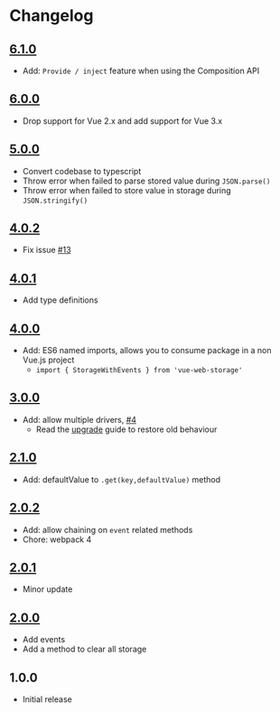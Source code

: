 # Changelog

## [6.1.0](https://github.com/ankurk91/vue-web-storage/compare/6.0.0...6.1.0)

* Add: `Provide / inject` feature when using the Composition API

## [6.0.0](https://github.com/ankurk91/vue-web-storage/compare/5.0.0...6.0.0)

* Drop support for Vue 2.x and add support for Vue 3.x

## [5.0.0](https://github.com/ankurk91/vue-web-storage/compare/4.0.2...5.0.0)

* Convert codebase to typescript
* Throw error when failed to parse stored value during `JSON.parse()`
* Throw error when failed to store value in storage during `JSON.stringify()`

## [4.0.2](https://github.com/ankurk91/vue-web-storage/compare/4.0.1...4.0.2)

* Fix issue [#13](https://github.com/ankurk91/vue-web-storage/issues/13)

## [4.0.1](https://github.com/ankurk91/vue-web-storage/compare/4.0.0...4.0.1)

* Add type definitions

## [4.0.0](https://github.com/ankurk91/vue-web-storage/compare/3.0.0...4.0.0)

* Add: ES6 named imports, allows you to consume package in a non Vue.js project
    - `import { StorageWithEvents } from 'vue-web-storage'`

## [3.0.0](https://github.com/ankurk91/vue-web-storage/compare/2.1.0...3.0.0)

* Add: allow multiple drivers, [#4](https://github.com/ankurk91/vue-web-storage/issues/4)
    - Read the [upgrade](UPGRADING.md) guide to restore old behaviour

## [2.1.0](https://github.com/ankurk91/vue-web-storage/compare/2.0.2...2.1.0)

* Add: defaultValue to `.get(key,defaultValue)` method

## [2.0.2](https://github.com/ankurk91/vue-web-storage/compare/2.0.1...2.0.2)

* Add: allow chaining on `event` related methods
* Chore: webpack 4

## [2.0.1](https://github.com/ankurk91/vue-web-storage/compare/2.0.0...2.0.1)

* Minor update

## [2.0.0](https://github.com/ankurk91/vue-web-storage/compare/1.0.0...2.0.0)

* Add events
* Add a method to clear all storage

## 1.0.0

* Initial release
